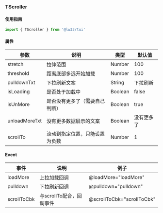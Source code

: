 ### TScroller

#### 使用指南

```JavaScript
import { TScroller } from '@lw33/tui'
```

#### 属性


| 参数        | 说明                            | 类型     | 默认值                         |
| ----------- | ------------------------------ | -------- | ------------------------------ |
| stretch     | 拉伸范围                       | Number   |   100                          |
| threshold   | 距离底部多远开始加载            | Number   |   100                          |
| pulldownTxt | 下拉刷新文案                   | String   |   下拉刷新                      |
| isLoading   | 是否处于加载中                 | Boolean  |  false                         | 
| isUnMore    | 是否没有更多了（需要自己判断）   | Boolean  |   true                         |
| unloadMoreTxt | 没有更多数据展示的文案        | Boolean  |  没有更多了                       |   
| scrollTo    | 滚动到指定位置，只能设置为负数   | Number  |  1                       |   
 
#### Event

| 事件   | 说明             | 例子                      |
| ------ | ---------------- | ------------------------- |
| loadMore   | 上拉加载回调    | @loadMore="loadMore"      |
| pulldown   | 下拉刷新回调    | @pulldown="pulldown"      |
| scrollToCbk | 与scrollTo配合，回调事件    | @scrollToCbk="scrollToCbk" |